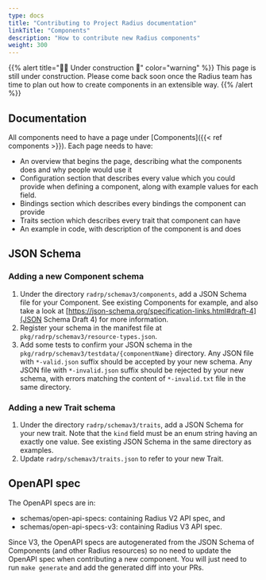 ```yaml
---
type: docs
title: "Contributing to Project Radius documentation"
linkTitle: "Components"
description: "How to contribute new Radius components"
weight: 300
---
```


{{% alert title="👷‍♂️ Under construction 🚧" color="warning" %}}
This page is still under construction. Please come back soon once the Radius team has time to plan out how to create components in an extensible way.
{{% /alert %}}

## Documentation

All components need to have a page under [Components]({{< ref components >}}). Each page needs to have:

- An overview that begins the page, describing what the components does and why people would use it
- Configuration section that describes every value which you could provide when defining a component, along with example values for each field.
- Bindings section which describes every bindings the component can provide
- Traits section which describes every trait that component can have
- An example in code, with description of the component is and does

## JSON Schema

### Adding a new Component schema

1. Under the directory `radrp/schemav3/components`, add a JSON Schema file for your Component. See existing Components for example, and also take a look at [https://json-schema.org/specification-links.html#draft-4](JSON Schema Draft 4) for more information.
1. Register your schema in the manifest file at `pkg/radrp/schemav3/resource-types.json`.
1. Add some tests to confirm your JSON schema in the `pkg/radrp/schemav3/testdata/{componentName}` directory. Any JSON file with `*-valid.json` suffix should be accepted by your new schema. Any JSON file with `*-invalid.json` suffix should be rejected by your new schema, with errors matching the content of `*-invalid.txt` file in the same directory.

### Adding a new Trait schema

1. Under the directory `radrp/schemav3/traits`, add a JSON Schema for your new trait. Note that the `kind` field must be an enum string having an exactly one value. See existing JSON Schema in the same directory as examples.
2. Update `radrp/schemav3/traits.json` to refer to your new Trait.

## OpenAPI spec

The OpenAPI specs are in:
- schemas/open-api-specs: containing Radius V2 API spec, and
- schemas/open-api-specs-v3: containing Radius V3 API spec.

Since V3, the OpenAPI specs are autogenerated from the JSON Schema of Components (and other Radius resources) so no need to update the OpenAPI spec when contributing a new component. You will just need to run `make generate` and add the generated diff into your PRs.

